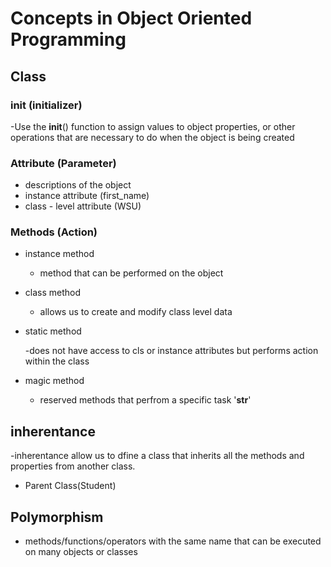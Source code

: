 # Concepts in Object Oriented Programming

## Class

### __init__ (initializer)
-Use the __init__() function to assign values to object properties, or other operations that are necessary to do when the object is being created

### Attribute (Parameter)
- descriptions of the object
- instance attribute (first_name)
- class - level attribute (WSU)

### Methods (Action)

- instance method

    - method that can be performed on the object
- class method

    - allows us to create and modify class level data
- static method

    -does not have access to cls or instance attributes but performs action within the class
- magic method

    - reserved methods that perfrom a specific task '__str__'

## inherentance
-inherentance allow us to dfine a class that inherits all the methods and properties from another class.
- Parent Class(Student)

## Polymorphism
- methods/functions/operators with the same name that can be executed on many objects or classes